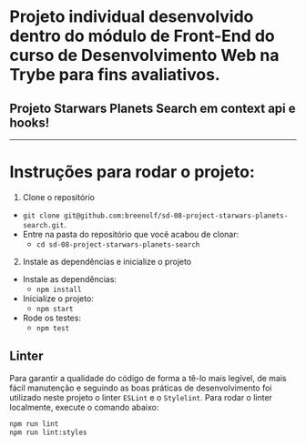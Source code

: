 # Projeto individual desenvolvido dentro do módulo de Front-End do curso de Desenvolvimento Web na Trybe para fins avaliativos. 

## Projeto Starwars Planets Search em context api e hooks!

---

# Instruções para rodar o projeto:

1. Clone o repositório
  * `git clone git@github.com:breenolf/sd-08-project-starwars-planets-search.git`.
  * Entre na pasta do repositório que você acabou de clonar:
    * `cd sd-08-project-starwars-planets-search`

2. Instale as dependências e inicialize o projeto
  * Instale as dependências:
    * `npm install`
  * Inicialize o projeto:
    * `npm start`
  * Rode os testes:
    * `npm test`

## Linter

Para garantir a qualidade do código de forma a tê-lo mais legível, de mais fácil manutenção e seguindo as boas práticas de desenvolvimento foi utilizado neste projeto o linter `ESLint` e o `Stylelint`. Para rodar o linter localmente, execute o comando abaixo:

```bash
npm run lint
npm run lint:styles
```
